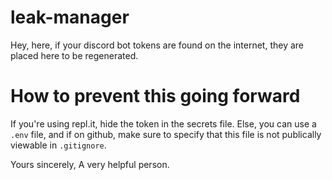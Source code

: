 # leak-manager

Hey, here, if your discord bot tokens are found on the internet, they are placed here to be regenerated.

# How to prevent this going forward
If you're using repl.it, hide the token in the secrets file.
Else, you can use a `.env` file, and if on github, make sure to specify that this file is not publically viewable in `.gitignore`.

Yours sincerely,
A very helpful person.
